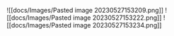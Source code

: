 ![[docs/Images/Pasted image 20230527153209.png]]
![[docs/Images/Pasted image 20230527153222.png]]
![[docs/Images/Pasted image 20230527153234.png]]
